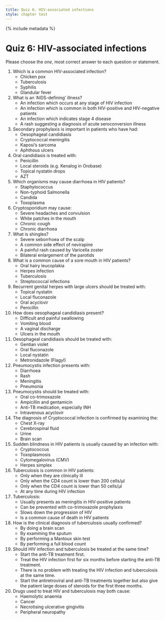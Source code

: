 ```yaml
---
title: Quiz 6. HIV-associated infections
style: chapter test
---
```


{% include metadata %}

# Quiz 6: HIV-associated infections

Please choose the *one*, most correct answer to each question or statement.

1.	Which is a common HIV-associated infection?
	-	Chicken pox
	+	Tuberculosis
	-	Syphilis
	-	Glandular fever
2.	What is an ‘AIDS-defining’ illness?
	-	An infection which occurs at any stage of HIV infection
	-	An infection which is common in both HIV-positive and HIV-negative patients
	+	An infection which indicates stage 4 disease
	-	A rash suggesting a diagnosis of acute seroconversion illness
3.	Secondary prophylaxis is important in patients who have had:
	-	Oesophageal candidiasis
	+	Cryptococcal meningitis
	-	Kaposi’s sarcoma
	-	Aphthous ulcers
4.	Oral candidiasis is treated with:
	-	Penicillin
	-	Local steroids (e.g. Kenalog in Orobase)
	+	Topical nystatin drops
	-	AZT
5.	Which organisms may cause diarrhoea in HIV patients?
	-	Staphylococcus
	+	Non-typhoid Salmonella
	-	Candida
	-	Toxoplasma
6.	Cryptosporidium may cause:
	-	Severe headaches and convulsion
	-	White patches in the mouth
	-	Chronic cough
	+	Chronic diarrhoea
7.	What is shingles?
	-	Severe seborrhoea of the scalp
	-	A common side effect of nevirapine
	+	A painful rash caused by Varicella zoster
	-	Bilateral enlargement of the parotids
8.	What is a common cause of a sore mouth in HIV patients?
	-	Oral hairy leucoplakia
	+	Herpes infection
	-	Tuberculosis
	-	Streptococcal infections
9.	Recurrent genital herpes with large ulcers should be treated with:
	-	Topical nystatin
	-	Local fluconazole
	+	Oral acyclovir
	-	Penicillin
10.	How does oesophageal candidiasis present?
	+	Difficult and painful swallowing
	-	Vomiting blood
	-	A vaginal discharge
	-	Ulcers in the mouth
11.	Oesophageal candidiasis should be treated with:
	-	Gentian violet
	+	Oral fluconazole
	-	Local nystatin
	-	Metronidazole (Flagyl)
12.	Pneumocystis infection presents with:
	-	Diarrhoea
	-	Rash
	-	Meningitis
	+	Pneumonia
13.	Pneumocystis should be treated with:
	+	Oral co-trimoxazole
	-	Ampicillin and gentamicin
	-	Anti-TB medication, especially INH
	-	Intravenous acyclovir
14.	The diagnosis of Cryptococcal infection is confirmed by examining the:
	-	Chest X-ray
	+	Cerebrospinal fluid
	-	Urine
	-	Brain scan
15.	Sudden blindness in HIV patients is usually caused by an infection with:
	-	Cryptococcus
	-	Toxoplasmosis
	+	Cytomegalovirus (CMV)
	-	Herpes simplex
16.	Tuberculosis is common in HIV patients:
	-	Only when they are clinically ill
	-	Only when the CD4 count is lower than 200 cells/µl
	-	Only when the CD4 count is lower than 50 cells/µl
	+	At any time during HIV infection
17.	Tuberculosis:
	-	Usually presents as meningitis in HIV-positive patients
	-	Can be prevented with co-trimoxazole prophylaxis
	-	Slows down the progression of HIV
	+	Is a common cause of death in HIV patients
18.	How is the clinical diagnosis of tuberculosis usually confirmed?
	-	By doing a brain scan
	+	By examining the sputum
	-	By performing a Mantoux skin test
	-	By performing a full blood count
19.	Should HIV infection and tuberculosis be treated at the same time?
	+	Start the anti-TB treatment first.
	-	Treat the HIV infection first for six months before starting the anti-TB treatment.
	-	There is no problem with treating the HIV infection and tuberculosis at the same time.
	-	Start the antiretroviral and anti-TB treatments together but also give the patient large doses of steroids for the first three months.
20.	Drugs used to treat HIV and tuberculosis may both cause:
	-	Haemolytic anaemia
	-	Cancer
	-	Necrotising ulcerative gingivitis
	+	Peripheral neuropathy
